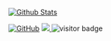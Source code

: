 [![Github Stats](https://github-readme-stats.vercel.app/api?username=t-k-)](https://github.com/t-k-/)


[![GitHub](https://img.shields.io/github/followers/t-k-.svg?lable=GitHub&style=social)](https://github.com/t-k-/)
<a href="https://github.com/sponsors/t-k-" target="_blank">
<img src="https://img.shields.io/static/v1?label=Sponsor&message=%E2%9D%A4&logo=GitHub&link=%3Curl%3E&color=f88379">
</a>
<img src="https://visitor-badge.laobi.icu/badge?page_id=t-k-" alt="visitor badge"/>
